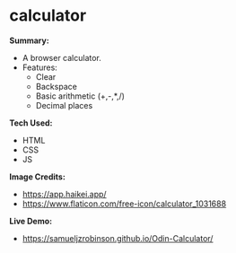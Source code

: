 # calculator
**Summary:**
- A browser calculator.
- Features:
  - Clear
  - Backspace
  - Basic arithmetic (+,-,*,/)
  - Decimal places

**Tech Used:**
- HTML
- CSS
- JS

**Image Credits:**
- https://app.haikei.app/
- https://www.flaticon.com/free-icon/calculator_1031688

**Live Demo:**
- https://samueljzrobinson.github.io/Odin-Calculator/